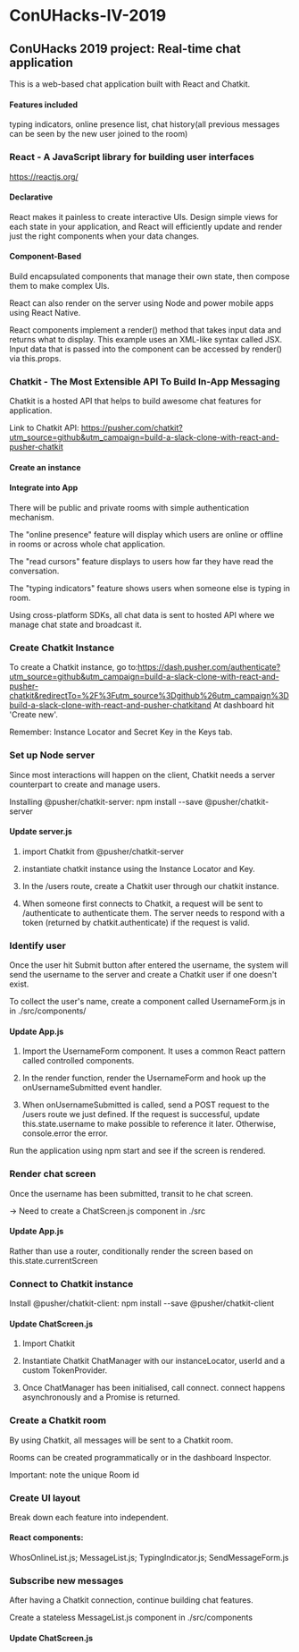 # ConUHacks-IV-2019

## ConUHacks 2019 project: Real-time chat application 

This is a web-based chat application built with React and Chatkit. 

#### Features included

typing indicators, online presence list, chat history(all previous messages can be seen by the new user joined to the room)

### React - A JavaScript library for building user interfaces

https://reactjs.org/

#### Declarative
React makes it painless to create interactive UIs. Design simple views for each state in your application, and React will efficiently update and render just the right components when your data changes.

#### Component-Based
Build encapsulated components that manage their own state, then compose them to make complex UIs.

React can also render on the server using Node and power mobile apps using React Native.

React components implement a render() method that takes input data and returns what to display. This example uses an XML-like syntax called JSX. Input data that is passed into the component can be accessed by render() via this.props.

### Chatkit - The Most Extensible API To Build In-App Messaging

Chatkit is a hosted API that helps to build awesome chat features for application.

Link to Chatkit API: https://pusher.com/chatkit?utm_source=github&utm_campaign=build-a-slack-clone-with-react-and-pusher-chatkit

#### Create an instance

#### Integrate into App

There will be public and private rooms with simple authentication mechanism.

The "online presence" feature will display which users are online or offline in rooms or across whole chat application.

The "read cursors" feature displays to users how far they have read the conversation.

The "typing indicators" feature shows users when someone else is typing in room. 

Using cross-platform SDKs, all chat data is sent to hosted API where we manage chat state and broadcast it.

### Create Chatkit Instance

To create a Chatkit instance, go to:https://dash.pusher.com/authenticate?utm_source=github&utm_campaign=build-a-slack-clone-with-react-and-pusher-chatkit&redirectTo=%2F%3Futm_source%3Dgithub%26utm_campaign%3Dbuild-a-slack-clone-with-react-and-pusher-chatkitand At dashboard hit 'Create new'.

Remember: Instance Locator and Secret Key in the Keys tab.

### Set up Node server

Since most interactions will happen on the client, Chatkit needs a server counterpart to create and manage users.

Installing @pusher/chatkit-server: npm install --save @pusher/chatkit-server 

#### Update server.js 

1. import Chatkit from @pusher/chatkit-server

2. instantiate chatkit instance using the Instance Locator and Key.

3. In the /users route, create a Chatkit user through our chatkit instance.

4. When someone first connects to Chatkit, a request will be sent to /authenticate to authenticate them. The server needs to respond with a token (returned by chatkit.authenticate) if the request is valid.

### Identify user

Once the user hit Submit button after entered the username, the system will send the username to the server and create a Chatkit user if one doesn't exist.

To collect the user's name, create a component called UsernameForm.js in in ./src/components/  

#### Update App.js

1. Import the UsernameForm component. It uses a common React pattern called controlled components.

2. In the render function, render the UsernameForm and hook up the onUsernameSubmitted event handler.

3. When onUsernameSubmitted is called, send a POST request to the /users route we just defined. If the request is successful, update this.state.username to make possible to reference it later. Otherwise, console.error the error.

Run the application using npm start and see if the screen is rendered.

### Render chat screen

Once the username has been submitted, transit to he chat screen. 

-> Need to create a ChatScreen.js component in ./src

#### Update App.js

Rather than use a router, conditionally render the screen based on this.state.currentScreen

### Connect to Chatkit instance

Install @pusher/chatkit-client: npm install --save @pusher/chatkit-client

#### Update ChatScreen.js

1. Import Chatkit

2. Instantiate Chatkit ChatManager with our instanceLocator, userId and a custom TokenProvider. 

3. Once ChatManager has been initialised, call connect. connect happens asynchronously and a Promise is returned. 

### Create a Chatkit room

By using Chatkit, all messages will be sent to a Chatkit room.

Rooms can be created programmatically or in the dashboard Inspector.

Important: note the unique Room id 

### Create UI layout

Break down each feature into independent.

#### React components:

WhosOnlineList.js; MessageList.js; TypingIndicator.js; SendMessageForm.js

### Subscribe new messages

After having a Chatkit connection, continue building chat features.

Create a stateless MessageList.js component in ./src/components

#### Update ChatScreen.js
